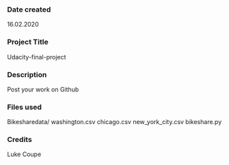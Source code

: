 ### Date created
16.02.2020

### Project Title
Udacity-final-project

### Description
Post your work on Github

### Files used
Bikesharedata/
washington.csv
chicago.csv
new_york_city.csv
bikeshare.py

### Credits
Luke Coupe

